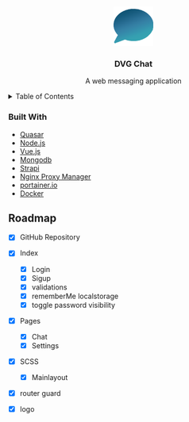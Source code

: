 
<!-- PROJECT LOGO -->
<br />
<div align="center">
  <a href="https://github.com/papayoda/dvg-chat-frontend">
    <img src="public/icons/favicon-128x128.png" alt="Logo" width="80" height="80">
  </a>

<h3 align="center">DVG Chat</h3>

  <p align="center">
    A web messaging application
    <br />
  </p>
</div>

<!-- TABLE OF CONTENTS -->
<details>
  <summary>Table of Contents</summary>
  <ol>
    <li>
      <a href="#built-with">Built With</a>
    </li>
    <li><a href="#roadmap">Roadmap</a></li>
  </ol>
</details>

### Built With

* [Quasar](https://quasar.dev/)
* [Node.js](https://nodejs.org/en/)
* [Vue.js](https://vuejs.org/)
* [Mongodb](https://www.mongodb.com/)
* [Strapi](https://strapi.io/)
* [Nginx Proxy Manager](https://www.nginx.com/)
* [portainer.io](https://www.portainer.io/)
* [Docker](https://www.docker.com/)




<!-- ROADMAP -->
## Roadmap

- [x] GitHub Repository
- [x] Index
    - [x] Login 
    - [x] Sigup
    - [x] validations
    - [x] rememberMe localstorage
    - [x] toggle password visibility
- [x] Pages 
    - [x] Chat
    - [x] Settings 
- [x] SCSS
    - [x] Mainlayout
- [x] router guard
- [x] logo




